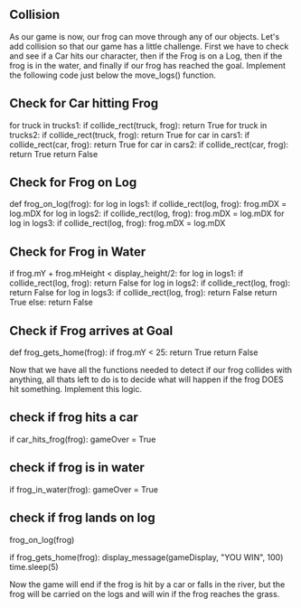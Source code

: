 Collision
---------

As our game is now, our frog can move through any of our objects.  Let's add collision so that our game has a little challenge. First we have to check and see if a Car hits our character, then if the Frog is on a Log, then if the frog is in the water, and finally if our frog has reached the goal. Implement the following code just below the move_logs() function.

Check for Car hitting Frog
--------------------------

for truck in trucks1:
		if collide_rect(truck, frog):
			return True
	for truck in trucks2:
		if collide_rect(truck, frog):
			return True
	for car in cars1:
		if collide_rect(car, frog):
			return True
	for car in cars2:
		if collide_rect(car, frog):
			return True
	return False


Check for Frog on Log
---------------------

def frog_on_log(frog):
	for log in logs1:
		if collide_rect(log, frog):
			frog.mDX = log.mDX
	for log in logs2:
		if collide_rect(log, frog):
			frog.mDX = log.mDX
	for log in logs3:
		if collide_rect(log, frog):
			frog.mDX = log.mDX

Check for Frog in Water
-----------------------

if frog.mY + frog.mHeight < display_height/2: 
		for log in logs1:
			if collide_rect(log, frog):
				return False
		for log in logs2:
			if collide_rect(log, frog):
				return False
		for log in logs3:
			if collide_rect(log, frog):
				return False
		return True
	else:
		return False

Check if Frog arrives at Goal
-----------------------------

def frog_gets_home(frog):
	if frog.mY < 25:
		return True
	return False


Now that we have all the functions needed to detect if our frog collides with anything, all thats left to do is to decide what will happen if the frog DOES hit something.  Implement this logic.

## check if frog hits a car
if car_hits_frog(frog):
	gameOver = True
## check if frog is in water
if frog_in_water(frog):
	gameOver = True
## check if frog lands on log
frog_on_log(frog)

if frog_gets_home(frog):
	display_message(gameDisplay, "YOU WIN", 100)
	time.sleep(5)


Now the game will end if the frog is hit by a car or falls in the river, but the frog will be carried on the logs and will win if the frog reaches the grass.